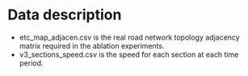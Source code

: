 # Data description

- etc_map_adjacen.csv is the real road network topology adjacency matrix required in the ablation experiments.
- v3_sections_speed.csv is the speed for each section at each time period.
